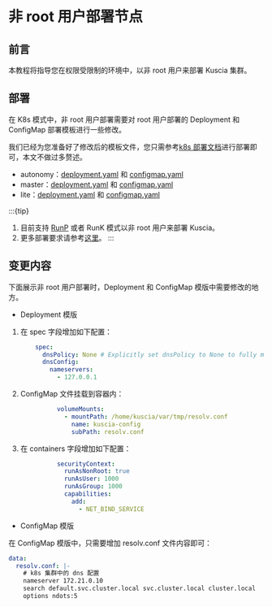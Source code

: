 # 非 root 用户部署节点

## 前言

本教程将指导您在权限受限制的环境中，以非 root 用户来部署 Kuscia 集群。

## 部署

在 K8s 模式中，非 root 用户部署需要对 root 用户部署的 Deployment 和 ConfigMap 部署模板进行一些修改。

我们已经为您准备好了修改后的模板文件，您只需参考[k8s 部署文档](./K8s_p2p_cn.md)进行部署即可，本文不做过多赘述。

- autonomy：[deployment.yaml](https://github.com/secretflow/kuscia/blob/main/hack/k8s/autonomy/rootless/deployment.yaml) 和 [configmap.yaml](https://github.com/secretflow/kuscia/blob/main/hack/k8s/autonomy/rootless/configmap.yaml)
- master：[deployment.yaml](https://github.com/secretflow/kuscia/blob/main/hack/k8s/master/rootless/deployment.yaml) 和 [configmap.yaml](https://github.com/secretflow/kuscia/blob/main/hack/k8s/master/rootless/configmap.yaml)
- lite：[deployment.yaml](https://github.com/secretflow/kuscia/blob/main/hack/k8s/lite/rootless/deployment.yaml) 和 [configmap.yaml](https://github.com/secretflow/kuscia/blob/main/hack/k8s/lite/rootless/configmap.yaml)

:::{tip}

1. 目前支持 [RunP](deploy_with_runp_cn.md) 或者 RunK 模式以非 root 用户来部署 Kuscia。
2. 更多部署要求请参考[这里](../deploy_check.md)。
:::

## 变更内容

下面展示非 root 用户部署时，Deployment 和 ConfigMap 模版中需要修改的地方。

- Deployment 模版

1. 在 spec 字段增加如下配置：

    ```yaml
        spec:
          dnsPolicy: None # Explicitly set dnsPolicy to None to fully manage DNS settings
          dnsConfig:
            nameservers:
              - 127.0.0.1
    ```

2. ConfigMap 文件挂载到容器内：

    ```yaml
              volumeMounts:
                - mountPath: /home/kuscia/var/tmp/resolv.conf
                  name: kuscia-config
                  subPath: resolv.conf
    ```

3. 在 containers 字段增加如下配置：

    ```yaml
              securityContext:
                runAsNonRoot: true
                runAsUser: 1000
                runAsGroup: 1000
                capabilities:
                  add:
                    - NET_BIND_SERVICE
    ```

- ConfigMap 模版

在 ConfigMap 模版中，只需要增加 resolv.conf 文件内容即可：

```yaml
data:
  resolv.conf: |-
    # k8s 集群中的 dns 配置
    nameserver 172.21.0.10
    search default.svc.cluster.local svc.cluster.local cluster.local
    options ndots:5
```
